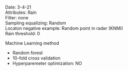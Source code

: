 Date:               3-4-21  
Attributes:         Rain  
Filter:             none  
Sampling equalizing: Random  
Locaton negative example: Random point in rader (KNMI)  
Rain threshold:     0  

Machine Learning method
- Random forest
- 10-fold cross validation
- Hyperparemeter optimization: NO

